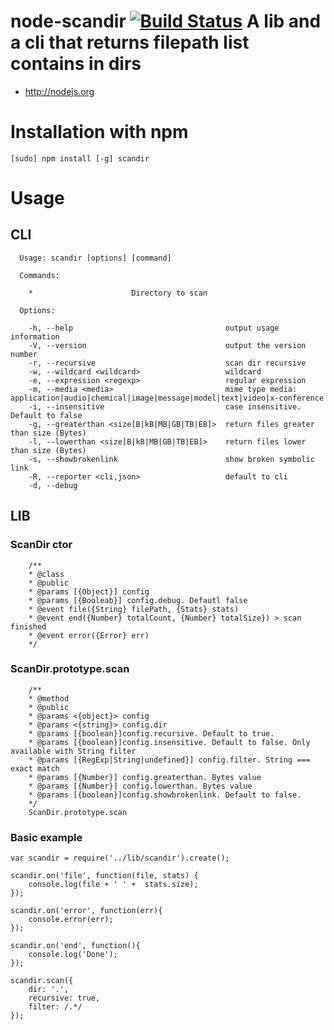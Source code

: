 node-scandir [![Build Status](https://travis-ci.org/sdolard/node-scandir.png?branch=master)](https://travis-ci.org/sdolard/node-scandir)
A lib and a cli that returns filepath list contains in dirs
============

* http://nodejs.org

# Installation with npm

```
[sudo] npm install [-g] scandir
```

# Usage
## CLI

```
  Usage: scandir [options] [command]

  Commands:

    *                      Directory to scan

  Options:

    -h, --help                                  output usage information
    -V, --version                               output the version number
    -r, --recursive                             scan dir recursive
    -w, --wildcard <wildcard>                   wildcard
    -e, --expression <regexp>                   regular expression
    -m, --media <media>                         mime type media: application|audio|chemical|image|message|model|text|video|x-conference
    -i, --insensitive                           case insensitive. Default to false
    -g, --greaterthan <size[B|kB|MB|GB|TB|EB]>  return files greater than size (Bytes)
    -l, --lowerthan <size[B|kB|MB|GB|TB|EB]>    return files lower than size (Bytes)
    -s, --showbrokenlink                        show broken symbolic link
    -R, --reporter <cli,json>                   default to cli
    -d, --debug

```


## LIB
### ScanDir ctor
```
    /**
    * @class
    * @public
    * @params [{Object}] config
    * @params [{Booleab}] config.debug. Defautl false
    * @event file({String} filePath, {Stats} stats)
    * @event end({Number} totalCount, {Number} totalSize}) > scan finished
    * @event error({Error} err)
    */

```

### ScanDir.prototype.scan
```
    /**
    * @method
    * @public
    * @params <{object}> config
    * @params <{string}> config.dir
    * @params [{boolean}]config.recursive. Default to true.
    * @params [{boolean}]config.insensitive. Default to false. Only available with String filter
    * @params [{RegExp|String|undefined}] config.filter. String === exact match
    * @params [{Number}] config.greaterthan. Bytes value
    * @params [{Number}] config.lowerthan. Bytes value
    * @params [{boolean}]config.showbrokenlink. Default to false.
    */
    ScanDir.prototype.scan

```

### Basic example

```
var scandir = require('../lib/scandir').create();

scandir.on('file', function(file, stats) {
	console.log(file + ' ' +  stats.size);
});

scandir.on('error', function(err){
	console.error(err);
});

scandir.on('end', function(){
	console.log('Done');
});

scandir.scan({
	dir: '.',
	recursive: true,
	filter: /.*/
});

```
